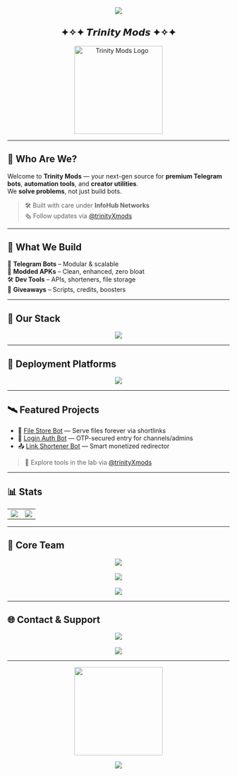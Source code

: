 <!-- HEADER / TITLE ANIMATION -->
<p align="center">
  <img src="https://readme-typing-svg.herokuapp.com?font=Fira+Code&size=28&duration=2500&pause=500&color=33FFAA&center=true&vCenter=true&width=850&height=100&lines=꧁+𝙒𝙚𝙡𝙘𝙤𝙢𝙚+𝙩𝙤+𝙏𝙧𝙞𝙣𝙞𝙩𝙮+𝙈𝙤𝙙𝙨+꧂;𝗣𝗿𝗲𝗺𝗶𝘂𝗺+𝗕𝗼𝘁𝘀,+𝗧𝗼𝗼𝗹𝘀+%26+𝗜𝗻𝘁𝗲𝗹;𝗙𝗼𝗿+𝗗𝗲𝘃𝘀,+𝗖𝗿𝗲𝗮𝘁𝗼𝗿𝘀+%26+𝗔𝗱𝗺𝗶𝗻𝘀+🔥" />
</p>

<h2 align="center">✦✧✦ 𝙏𝙧𝙞𝙣𝙞𝙩𝙮 𝙈𝙤𝙙𝙨 ✦✧✦</h2>

<p align="center">
  <img src="https://github.com/user-attachments/assets/f7653b1e-e2b1-4897-9de1-f830aca391b6" width="200px" alt="Trinity Mods Logo"/>
</p>

---

## 👑 Who Are We?

Welcome to **Trinity Mods** — your next-gen source for **premium Telegram bots**, **automation tools**, and **creator utilities**.  
We **solve problems**, not just build bots.

> 🛠️ Built with care under **InfoHub Networks**  
> 🗞️ Follow updates via [@trinityXmods](https://t.me/trinityXmods)

---

## 🚧 What We Build

💬 **Telegram Bots** – Modular & scalable  
📲 **Modded APKs** – Clean, enhanced, zero bloat  
🛠 **Dev Tools** – APIs, shorteners, file storage  
🎉 **Giveaways** – Scripts, credits, boosters

---

## 🧠 Our Stack

<p align="center">
  <img src="https://skillicons.dev/icons?i=python,firebase,js,git,mongodb,flask,cloudflare&perline=7" />
</p>

---

## 🚀 Deployment Platforms

<p align="center">
  <img src="https://skillicons.dev/icons?i=heroku,railway,vercel,render,koyeb,docker&perline=6" />
</p>

---

## 🛰️ Featured Projects

- 📁 [File Store Bot](https://github.com/Trinity-Mods/File-Store-Bot) — Serve files forever via shortlinks  
- 🔐 [Login Auth Bot](#) — OTP-secured entry for channels/admins  
- 📤 [Link Shortener Bot](#) — Smart monetized redirector

> 🧪 Explore tools in the lab via [@trinityXmods](https://t.me/trinityXmods)

---

## 📊 Stats

<table width="100%">
  <tr>
    <td align="left">
      <img src="https://github-readme-stats.vercel.app/api?username=Trinity-Mods&theme=radical&show_icons=true&hide_border=true"/>
    </td>
    <td align="right">
      <img src="https://github-readme-streak-stats.herokuapp.com?user=Trinity-Mods&theme=radical&hide_border=true"/>
    </td>
  </tr>
</table>

---

## 👥 Core Team

<p align="center">
  <a href="https://t.me/the_universal_being">
    <img src="https://img.shields.io/badge/Ragnar_Architect-0f172a?style=for-the-badge&logo=telegram&logoColor=white" />
  </a>
  <br><br>
  <a href="https://t.me/ZOX404">
    <img src="https://img.shields.io/badge/ZOX_Innovation-6b21a8?style=for-the-badge&logo=telegram&logoColor=white" />
  </a>
  <br><br>
  <a href="https://t.me/velvetexams">
    <img src="https://img.shields.io/badge/Dr.Aarav_Systems-c2410c?style=for-the-badge&logo=telegram&logoColor=white" />
  </a>
</p>

---

## 🌐 Contact & Support

<p align="center">
  <a href="https://t.me/trinityXmods">
    <img src="https://img.shields.io/badge/Updates_Channel-2294d6?style=for-the-badge&logo=telegram&logoColor=white" />
  </a>
  <br><br>
  <a href="https://t.me/+WfkDPKF3ztpjZDI1">
    <img src="https://img.shields.io/badge/Support_Group-2e7d32?style=for-the-badge&logo=telegram&logoColor=white" />
  </a>
</p>

---

<!-- EPIC ENDING WITH HEARTBEAT + TEXT -->

<p align="center">
  <img src="https://media.giphy.com/media/VGK2WUT3amXjG/giphy.gif" width="200" />
</p>

<p align="center">
  <img src="https://readme-typing-svg.herokuapp.com?font=Fira+Code&size=24&duration=3000&center=true&vCenter=true&width=800&lines=We+don’t+just+build+bots...;We+build+standards.;Automation+that+actually+matters+⚡"/>
</p>




